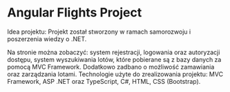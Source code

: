 # Angular Flights Project

Idea projektu:
Projekt został stworzony w ramach samorozwoju i poszerzenia wiedzy o .NET. 

Na stronie można zobaczyć: system rejestracji, logowania oraz autoryzacji dostępu, system wyszukiwania lotów, które pobierane są z bazy danych za pomocą MVC Framework. Dodatkowo zadbano o możliwość zamawiania oraz zarządzania lotami. Technologie użyte do zrealizowania projektu: MVC Framework, ASP .NET oraz TypeScript, C#, HTML, CSS (Bootstrap).

